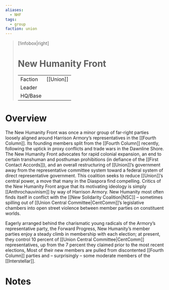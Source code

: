 ```yaml
---
aliases:
  - NHF
tags:
  - group
faction: union
---
```

> [!infobox|right] 
> # New Humanity Front
> | | |
> | ---- | ---- |
> | Faction | [[Union]] |
> | Leader |  |
> | HQ/Base | |


# Overview
The New Humanity Front was once a minor group of far-right parties loosely aligned around Harrison Armory’s representatives in the [[Fourth Column]]. Its founding members split from the [[Fourth Column]] recently, following the uptick in proxy conflicts and trade wars in the Dawnline Shore. The New Humanity Front advocates for rapid colonial expansion, an end to certain transhuman and posthuman prohibitions (in defiance of the [[First Contact Accords]]), and an overall restructuring of [[Union]]’s government away from the representative committee system toward a federal system of direct representative government. This coalition seeks to reduce [[Union]]’s central power, a move that many in the Diaspora find compelling. Critics of the New Humanity Front argue that its motivating ideology is simply [[Anthrochauvinism]] by way of Harrison Armory. New Humanity most often finds itself in conflict with the [[New Solidarity Coalition|NSC]] – sometimes spilling out of [[Union Central Committee|CentComm]]’s legislative chambers into open street violence between member parties on constituent worlds.

Eagerly arranged behind the charismatic young radicals of the Armory’s representative party, the Forward Progress, New Humanity’s member parties enjoy a steady climb in membership with each election; at present, they control 10 percent of [[Union Central Committee|CentComm]] representatives, up from the 7 percent they claimed prior to the most recent elections, Most of their new members are pulled from discontented [[Fourth Column]] parties and – surprisingly – some moderate members of the [[Interstellar]].

# Notes